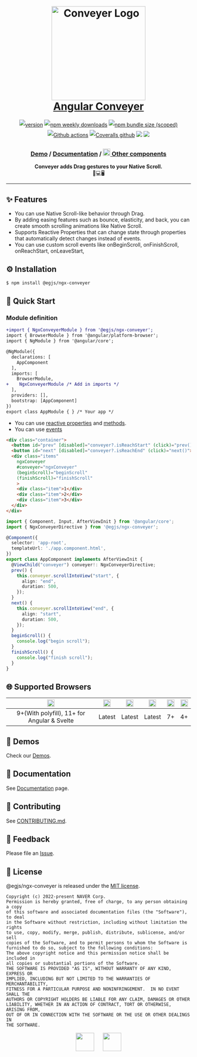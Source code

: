 <h1 align="center" style="max-width: 100%;">
  <img width="256" alt="Conveyer Logo" src="https://naver.github.io/egjs-conveyer/img/logo.png" style="max-width: 100%;" /><br/>
  <a href="https://naver.github.io/egjs-conveyer/">Angular Conveyer</a>
</h1>

<p align="center" style="line-height: 2;">
  <a href="https://www.npmjs.com/package/@egjs/ngx-conveyer" target="_blank"><img src="https://img.shields.io/npm/v/@egjs/conveyer.svg?style=flat-square&color=007acc&label=version&logo=NPM" alt="version" /></a>
  <a href="https://www.npmjs.com/package/@egjs/ngx-conveyer" target="_blank"><img alt="npm weekly downloads" src="https://img.shields.io/npm/dw/@egjs/conveyer?logo=npm&style=flat-square&color=007acc" /></a>
  <a href="https://www.npmjs.com/package/@egjs/ngx-conveyer" target="_blank"><img alt="npm bundle size (scoped)" src="https://img.shields.io/bundlephobia/minzip/@egjs/ngx-conveyer.svg?style=flat-square&label=%F0%9F%92%BE%20gzipped&color=007acc" /></a>
  <a href="https://github.com/naver/egjs-conveyer/actions" target="_blank"><img alt="Github actions" src="https://img.shields.io/github/workflow/status/naver/egjs-conveyer/Run%20tests?style=flat-square" /></a>
  <a href="https://coveralls.io/github/naver/egjs-conveyer?branch=master&style=flat-square" target="_blank"><img alt="Coveralls github" src="https://img.shields.io/coveralls/github/naver/egjs-conveyer.svg?style=flat-square&label=%E2%9C%85%20coverage" /></a>
    <a href="https://github.com/naver/egjs-conveyer/blob/main/LICENSE" target="_blank"><img src="https://img.shields.io/static/v1?style=flat-square&label=%F0%9F%93%9C%20license&message=MIT&color=08CE5D" /></a>
    <img src="https://img.shields.io/static/v1.svg?label=&message=TypeScript&color=294E80&style=flat-square&logo=typescript" />
</p>
<h3 align="center">
  <a href="https://naver.github.io/egjs-conveyer/">Demo</a> / <a href="https://naver.github.io/egjs-conveyer/docs/api/Conveyer">Documentation</a> / <a href="https://naver.github.io/egjs/"><img height="20" src="https://naver.github.io/egjs/img/logo.svg"/> Other components</a>
</h3>

<p align="center">
  <b>Conveyer adds Drag gestures to your Native Scroll.</b><br />📱💻🖥
</p>


-----

## ✨ Features
- You can use Native Scroll-like behavior through Drag.
- By adding easing features such as bounce, elasticity, and back, you can create smooth scrolling animations like Native Scroll.
- Supports Reactive Properties that can change state through properties that automatically detect changes instead of events.
- You can use custom scroll events like onBeginScroll, onFinishScroll, onReachStart, onLeaveStart,

## ⚙️ Installation

```bash
$ npm install @egjs/ngx-conveyer
```

## 🏃 Quick Start
### Module definition
```diff
+import { NgxConveyerModule } from '@egjs/ngx-conveyer';
import { BrowserModule } from '@angular/platform-browser';
import { NgModule } from '@angular/core';

@NgModule({
  declarations: [
    AppComponent
  ],
  imports: [
    BrowserModule,
+    NgxConveyerModule /* Add in imports */
  ],
  providers: [],
  bootstrap: [AppComponent]
})
export class AppModule { } /* Your app */
```

* You can use [reactive properties](https://naver.github.io/egjs-conveyer/docs/api/Conveyer#properties) and [methods](https://naver.github.io/egjs-conveyer/docs/api/Conveyer#methods).
* You can use [events](https://naver.github.io/egjs-conveyer/docs/api/Conveyer#events)


```html
<div class="container">
  <button id="prev" [disabled]="conveyer?.isReachStart" (click)="prev()">prev</button>
  <button id="next" [disabled]="conveyer?.isReachEnd" (click)="next()">next</button>
  <div class="items"
    ngxConveyer
    #conveyer="ngxConveyer"
    (beginScroll)="beginScroll"
    (finishScroll)="finishScroll"
    >
    <div class="item">1</div>
    <div class="item">2</div>
    <div class="item">3</div>
  </div>
</div>
```

```ts
import { Component, Input, AfterViewInit } from '@angular/core';
import { NgxConveyerDirective } from '@egjs/ngx-conveyer';

@Component({
  selector: 'app-root',
  templateUrl: './app.component.html',
})
export class AppComponent implements AfterViewInit {
  @ViewChild("conveyer") conveyer!: NgxConveyerDirective;
  prev() {
    this.conveyer.scrollIntoView("start", {
      align: "end",
      duration: 500,
    });
  }
  next() {
    this.conveyer.scrollIntoView("end", {
      align: "start",
      duration: 500,
    });
  }
  beginScroll() {
    console.log("begin scroll");
  }
  finishScroll() {
    console.log("finish scroll");
  }
}
```


## 🌐 Supported Browsers
|<img width="20" src="https://simpleicons.org/icons/internetexplorer.svg" alt="IE" />|<img width="20" src="https://simpleicons.org/icons/googlechrome.svg" alt="Chrome" />|<img width="20" src="https://simpleicons.org/icons/firefoxbrowser.svg" alt="Firefox" />|<img width="20" src="https://simpleicons.org/icons/safari.svg" alt="Safari" />|<img width="20" src="https://simpleicons.org/icons/apple.svg" alt="iOS" />|<img width="20" src="https://simpleicons.org/icons/android.svg" alt="Android" />|
|:---:|:---:|:---:|:---:|:---:|:---:|
|9+(With polyfill), 11+ for Angular & Svelte|Latest|Latest|Latest|7+|4+|

## 📼 Demos
Check our [Demos](https://naver.github.io/egjs-conveyer/).

## 📖 Documentation
See [Documentation](https://naver.github.io/egjs-conveyer/docs/api/Conveyer) page.

## 🙌 Contributing
See [CONTRIBUTING.md](https://github.com/naver/egjs-conveyer/blob/main/CONTRIBUTING.md).

## 📝 Feedback
Please file an [Issue](https://github.com/naver/egjs-conveyer/issues).


## 📜 License
@egjs/ngx-conveyer is released under the [MIT license](https://github.com/naver/egjs-conveyer/blob/main/LICENSE).

```
Copyright (c) 2022-present NAVER Corp.
Permission is hereby granted, free of charge, to any person obtaining a copy
of this software and associated documentation files (the "Software"), to deal
in the Software without restriction, including without limitation the rights
to use, copy, modify, merge, publish, distribute, sublicense, and/or sell
copies of the Software, and to permit persons to whom the Software is
furnished to do so, subject to the following conditions:
The above copyright notice and this permission notice shall be included in
all copies or substantial portions of the Software.
THE SOFTWARE IS PROVIDED "AS IS", WITHOUT WARRANTY OF ANY KIND, EXPRESS OR
IMPLIED, INCLUDING BUT NOT LIMITED TO THE WARRANTIES OF MERCHANTABILITY,
FITNESS FOR A PARTICULAR PURPOSE AND NONINFRINGEMENT.  IN NO EVENT SHALL THE
AUTHORS OR COPYRIGHT HOLDERS BE LIABLE FOR ANY CLAIM, DAMAGES OR OTHER
LIABILITY, WHETHER IN AN ACTION OF CONTRACT, TORT OR OTHERWISE, ARISING FROM,
OUT OF OR IN CONNECTION WITH THE SOFTWARE OR THE USE OR OTHER DEALINGS IN
THE SOFTWARE.
```

<p align="center">
  <a href="https://naver.github.io/egjs/"><img height="50" src="https://naver.github.io/egjs/img/logotype1_black.svg" /></a>&nbsp;&nbsp;&nbsp;&nbsp;&nbsp;&nbsp;<a href="https://github.com/naver"><img height="50" src="https://naver.github.io/OpenSourceGuide/book/assets/naver_logo.png" /></a>
</p>

